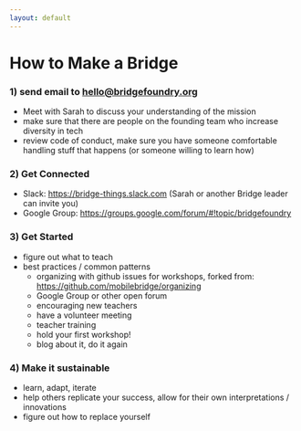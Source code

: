 ```yaml
---
layout: default
---
```

# How to Make a Bridge

### 1) send email to hello@bridgefoundry.org

* Meet with Sarah to discuss your understanding of the mission
* make sure that there are people on the founding team who increase diversity in tech
* review code of conduct, make sure you have someone comfortable handling stuff that happens (or someone willing to learn how)

### 2) Get Connected

* Slack: https://bridge-things.slack.com  (Sarah or another Bridge leader can invite you)
* Google Group:  https://groups.google.com/forum/#!topic/bridgefoundry

### 3) Get Started

* figure out what to teach
* best practices / common patterns
  * organizing with github issues for workshops, forked from: https://github.com/mobilebridge/organizing
  * Google Group or other open forum
  * encouraging new teachers
  * have a volunteer meeting
  * teacher training
  * hold your first workshop!
  * blog about it, do it again

### 4) Make it sustainable

  * learn, adapt, iterate
  * help others replicate your success, allow for their own interpretations / innovations
  * figure out how to replace yourself
